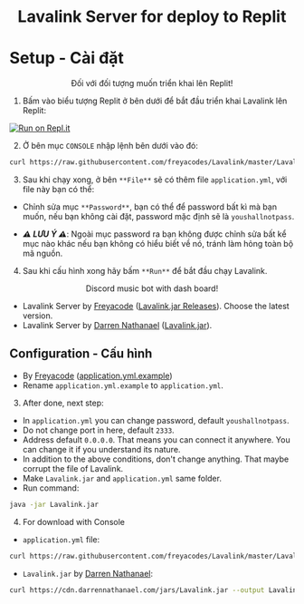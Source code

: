 <h1 align="center"> Lavalink Server for deploy to Replit </h1>

# Setup - Cài đặt
<p align="center">Đối với đối tượng muốn triển khai lên Replit!</p>

1. Bấm vào biểu tượng Replit ở bên dưới để bắt đầu triển khai Lavalink lên Replit:

[![Run on Repl.it](https://repl.it/badge/github/SudhanPlayz/Discord-MusicBot)](https://repl.it/github/maskiilovmai/lavalink)

2. Ở bên mục `CONSOLE` nhập lệnh bên dưới vào đó:

```sh
curl https://raw.githubusercontent.com/freyacodes/Lavalink/master/LavalinkServer/application.yml.example -o application.yml
```

3. Sau khi chạy xong, ở bên `**File**` sẽ có thêm file `application.yml`, với file này bạn có thể:
- Chỉnh sửa mục `**Password**`, bạn có thể để password bất kì mà bạn muốn, nếu bạn không cài đặt, password mặc định sẽ là `youshallnotpass`.

- ***⚠ LƯU Ý ⚠***: Ngoài mục password ra bạn không được chỉnh sửa bất kể mục nào khác nếu bạn không có hiểu biết về nó, tránh làm hỏng toàn bộ mã nguồn.

4. Sau khi cấu hình xong hãy bấm `**Run**` để bắt đầu chạy Lavalink.

<p align="center">Discord music bot with dash board!</p>

- Lavalink Server by [Freyacode](https://github.com/freyacodes) ([Lavalink.jar Releases](https://github.com/freyacodes/Lavalink/releases)). Choose the latest version.
- Lavalink Server by [Darren Nathanael](https://darrennathanael.com/) ([Lavalink.jar](https://cdn.darrennathanael.com/jars/Lavalink.jar)).

## Configuration - Cấu hình
- By [Freyacode](https://github.com/freyacodes) ([application.yml.example](https://raw.githubusercontent.com/freyacodes/Lavalink/master/LavalinkServer/application.yml.example))
- Rename `application.yml.example` to `application.yml`.
3. After done, next step:
- In `application.yml` you can change password, default `youshallnotpass`.
- Do not change port in here, default `2333`.
- Address default `0.0.0.0`. That means you can connect it anywhere. You can change it if you understand its nature.
- In addition to the above conditions, don't change anything. That maybe corrupt the file of Lavalink.
- Make `Lavalink.jar` and `application.yml` same folder.
- Run command:
```sh
java -jar Lavalink.jar
```
4. For download with Console
- `application.yml` file:
```sh
curl https://raw.githubusercontent.com/freyacodes/Lavalink/master/LavalinkServer/application.yml.example --output application.yml
```
- `Lavalink.jar` by [Darren Nathanael](https://darrennathanael.com/):
```sh
curl https://cdn.darrennathanael.com/jars/Lavalink.jar --output Lavalink.jar
```

